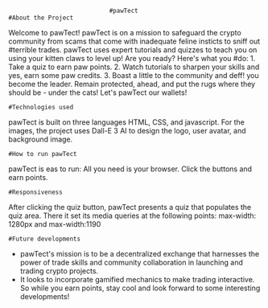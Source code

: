                                 #pawTect
    #About the Project  
Welcome to pawTect!
pawTect is on a mission to safeguard the crypto community from scams that come with
inadequate feline insticts to sniff out #terrible trades. pawTect uses expert tutorials and quizzes to teach you on using your kitten claws to level up! Are you ready?
Here's what you #do:
        1. Take a quiz to earn paw points.
        2. Watch tutorials to sharpen your skills and yes, earn some paw credits.
        3. Boast a little to the community and deff! you become the leader.
Remain protected, ahead, and put the rugs where they should be - under the cats! 
Let's pawTect our wallets!

    #Technologies used
pawTect is built on three languages HTML, CSS, and javascript.
For the images, the project uses Dall-E 3 AI to design the logo, user avatar, and background image.

    #How to run pawTect
pawTect is eas to run: All you need is your browser.
Click the buttons and earn points.

    #Responsiveness
After clicking the quiz button, pawTect presents a quiz that populates the 
quiz area. There it set its media queries at the following points: max-width: 1280px and max-width:1190 


    #Future developments
- pawTect's mission is to be a decentralized exchange that harnesses the power of trade skills and community collaboration in launching and trading crypto projects.
- It looks to incorporate gamified mechanics to make trading interactive. So while you earn points, stay cool and look forward to some interesting developments!

